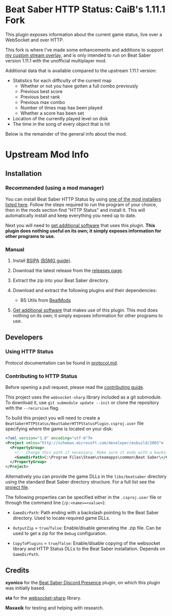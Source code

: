 # Beat Saber HTTP Status: CaiB's 1.11.1 Fork

This plugin exposes information about the current game status, live over a WebSocket and over HTTP.

This fork is where I've made some enhancements and additions to support [my custom stream overlay](https://github.com/CaiB/SaberStream), and is only intended to run on Beat Saber version 1.11.1 with the unofficial multiplayer mod.

Additional data that is available compared to the upstream 1.11.1 version:
- Statistics for each difficulty of the current map
  - Whether or not you have gotten a full combo previously
  - Previous best score
  - Previous best rank
  - Previous max combo
  - Number of times map has been played
  - Whether a score has been set
- Location of the currently played level on disk
- The time in the song of every object that is hit

Below is the remainder of the general info about the mod.

# Upstream Mod Info

## Installation

### Recommended (using a mod manager)

You can install Beat Saber HTTP Status by using [one of the mod installers listed here](https://bsmg.wiki/pc-modding.html). Follow the steps required to run the program of your choice, then in the mods section find "HTTP Status" and install it. This will automatically install and keep everything you need up to date.

Next you will need to [get additional software](https://github.com/opl-/beatsaber-http-status/wiki/Software-using-this-plugin) that uses this plugin. **This plugin does nothing useful on its own; it simply exposes information for other programs to use.**

### Manual

1. Install [BSIPA](https://bsmg.github.io/BeatSaber-IPA-Reloaded/) [(BSMG guide)](https://bsmg.wiki/pc-modding.html#manual-installation).

2. Download the latest release from the [releases page](https://github.com/opl-/beatsaber-http-status/releases).

3. Extract the zip into your Beat Saber directory.

4. Download and extract the following plugins and their dependencies:

	- BS Utils from [BeatMods](https://beatmods.com/#/mods)

5. [Get additional software](https://github.com/opl-/beatsaber-http-status/wiki/Software-using-this-plugin) that makes use of this plugin. This mod does nothing on its own; it simply exposes information for other programs to use.


## Developers

### Using HTTP Status

Protocol documentation can be found in [protocol.md](protocol.md).

### Contributing to HTTP Status

Before opening a pull request, please read the [contributing guide](CONTRIBUTING.md).

This project uses the `websocket-sharp` library included as a git submodule. To download it, use `git submodule update --init` or clone the repository with the `--recursive` flag.

To build this project you will need to create a `BeatSaberHTTPStatus/BeatSaberHTTPStatusPlugin.csproj.user` file specifying where the game is located on your disk:

```xml
<?xml version="1.0" encoding="utf-8"?>
<Project xmlns="http://schemas.microsoft.com/developer/msbuild/2003">
  <PropertyGroup>
    <!-- Change this path if necessary. Make sure it ends with a backslash. -->
    <GameDirPath>C:\Program Files\Steam\steamapps\common\Beat Saber\</GameDirPath>
  </PropertyGroup>
</Project>
```

Alternatively you can provide the game DLLs in the `libs/beatsaber` directory using the standard Beat Saber directory structure. For a full list see the [project file](BeatSaberHTTPStatus/BeatSaberHTTPStatusPlugin.csproj).

The following properties can be specified either in the `.csproj.user` file or through the command line (`/p:<name>=<value>`):

- `GameDirPath`: Path ending with a backslash pointing to the Beat Saber directory. Used to locate required game DLLs.

- `OutputZip` = `true`/`false`: Enable/disable generating the .zip file. Can be used to get a zip for the `Debug` configuration.

- `CopyToPlugins` = `true`/`false`: Enable/disable copying of the websocket library and HTTP Status DLLs to the Beat Saber installation. Depends on `GameDirPath`.


## Credits

**xyonico** for the [Beat Saber Discord Presence](https://github.com/xyonico/BeatSaberDiscordPresence) plugin, on which this plugin was initially based.

**sta** for the [websocket-sharp](https://github.com/sta/websocket-sharp) library.

**Maxaxik** for testing and helping with research.
